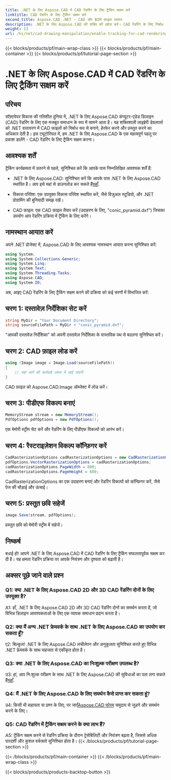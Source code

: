 ```yaml
---
title: .NET के लिए Aspose.CAD में CAD रेंडरिंग के लिए ट्रैकिंग सक्षम करें
linktitle: CAD रेंडरिंग के लिए ट्रैकिंग सक्षम करें
second_title: Aspose.CAD .NET - CAD और BIM फ़ाइल स्वरूप
description: .NET के लिए Aspose.CAD की शक्ति की खोज करें। CAD रेंडरिंग के लिए निर्बाध रूप से ट्रैकिंग सक्षम करें। बेहतर नियंत्रण और दक्षता के लिए हमारी चरण-दर-चरण मार्गदर्शिका का पालन करें।
weight: 13
url: /hi/net/cad-drawing-manipulation/enable-tracking-for-cad-rendering/
---
```


{{< blocks/products/pf/main-wrap-class >}}
{{< blocks/products/pf/main-container >}}
{{< blocks/products/pf/tutorial-page-section >}}

# .NET के लिए Aspose.CAD में CAD रेंडरिंग के लिए ट्रैकिंग सक्षम करें

## परिचय

सॉफ़्टवेयर विकास की गतिशील दुनिया में, .NET के लिए Aspose.CAD कंप्यूटर-एडेड डिज़ाइन (CAD) रेंडरिंग के लिए एक मजबूत समाधान के रूप में सामने आता है। यह शक्तिशाली लाइब्रेरी डेवलपर्स को .NET वातावरण में CAD फ़ाइलों को निर्बाध रूप से बनाने, हेरफेर करने और प्रस्तुत करने का अधिकार देती है। इस ट्यूटोरियल में, हम .NET के लिए Aspose.CAD के एक महत्वपूर्ण पहलू पर प्रकाश डालेंगे - CAD रेंडरिंग के लिए ट्रैकिंग सक्षम करना।

## आवश्यक शर्तें

ट्रैकिंग कार्यक्षमता में उतरने से पहले, सुनिश्चित करें कि आपके पास निम्नलिखित आवश्यक शर्तें हैं:

-  .NET के लिए Aspose.CAD: सुनिश्चित करें कि आपके पास .NET के लिए Aspose.CAD स्थापित है। आप इसे यहां से डाउनलोड कर सकते हैं[यहाँ](https://releases.aspose.com/cad/net/).

- विकास परिवेश: एक उपयुक्त विकास परिवेश स्थापित करें, जैसे विज़ुअल स्टूडियो, और .NET प्रोग्रामिंग की बुनियादी समझ रखें।

- CAD फ़ाइल: एक CAD फ़ाइल तैयार करें (उदाहरण के लिए, "conic_pyramid.dxf") जिसका उपयोग आप रेंडरिंग प्रक्रिया में ट्रैकिंग के लिए करेंगे।

## नामस्थान आयात करें

अपने .NET प्रोजेक्ट में, Aspose.CAD के लिए आवश्यक नामस्थान आयात करना सुनिश्चित करें:

```csharp
using System;
using System.Collections.Generic;
using System.Linq;
using System.Text;
using System.Threading.Tasks;
using Aspose.CAD;
using System.IO;
```

अब, आइए CAD रेंडरिंग के लिए ट्रैकिंग सक्षम करने की प्रक्रिया को कई चरणों में विभाजित करें:

## चरण 1: दस्तावेज़ निर्देशिका सेट करें

```csharp
string MyDir = "Your Document Directory";
string sourceFilePath = MyDir + "conic_pyramid.dxf";
```

"आपकी दस्तावेज़ निर्देशिका" को अपनी दस्तावेज़ निर्देशिका के वास्तविक पथ से बदलना सुनिश्चित करें।

## चरण 2: CAD फ़ाइल लोड करें

```csharp
using (Image image = Image.Load(sourceFilePath))
{
    // यहां आगे की कार्रवाई अमल में लाई जाएगी
}
```

CAD फ़ाइल को Aspose.CAD.Image ऑब्जेक्ट में लोड करें।

## चरण 3: पीडीएफ विकल्प बनाएं

```csharp
MemoryStream stream = new MemoryStream();
PdfOptions pdfOptions = new PdfOptions();
```

एक मेमोरी स्ट्रीम सेट करें और रेंडरिंग के लिए पीडीएफ विकल्पों को आरंभ करें।

## चरण 4: रैस्टराइज़ेशन विकल्प कॉन्फ़िगर करें

```csharp
CadRasterizationOptions cadRasterizationOptions = new CadRasterizationOptions();
pdfOptions.VectorRasterizationOptions = cadRasterizationOptions;
cadRasterizationOptions.PageWidth = 800;
cadRasterizationOptions.PageHeight = 600;
```

CadRasterizationOptions का एक उदाहरण बनाएं और रेंडरिंग विकल्पों को कॉन्फ़िगर करें, जैसे पेज की चौड़ाई और ऊंचाई।

## चरण 5: प्रस्तुत छवि सहेजें

```csharp
image.Save(stream, pdfOptions);
```

प्रस्तुत छवि को मेमोरी स्ट्रीम में सहेजें।

## निष्कर्ष

बधाई हो! आपने .NET के लिए Aspose.CAD में CAD रेंडरिंग के लिए ट्रैकिंग सफलतापूर्वक सक्षम कर दी है। यह क्षमता रेंडरिंग प्रक्रिया पर आपके नियंत्रण और दृश्यता को बढ़ाती है।

## अक्सर पूछे जाने वाले प्रश्न

### Q1: क्या .NET के लिए Aspose.CAD 2D और 3D CAD रेंडरिंग दोनों के लिए उपयुक्त है?

A1: हाँ, .NET के लिए Aspose.CAD 2D और 3D CAD रेंडरिंग दोनों का समर्थन करता है, जो विभिन्न डिज़ाइन आवश्यकताओं के लिए एक व्यापक समाधान प्रदान करता है।

### Q2: क्या मैं अन्य .NET फ्रेमवर्क के साथ .NET के लिए Aspose.CAD का उपयोग कर सकता हूँ?

ए2: बिल्कुल! .NET के लिए Aspose.CAD लचीलेपन और अनुकूलता सुनिश्चित करते हुए विभिन्न .NET फ्रेमवर्क के साथ सहजता से एकीकृत होता है।

### Q3: क्या .NET के लिए Aspose.CAD का निःशुल्क परीक्षण उपलब्ध है?

 उ3: हां, आप नि:शुल्क परीक्षण के साथ .NET के लिए Aspose.CAD की सुविधाओं का पता लगा सकते हैं[यहाँ](https://releases.aspose.com/).

### Q4: मैं .NET के लिए Aspose.CAD के लिए समर्थन कैसे प्राप्त कर सकता हूं?

 उ4: किसी भी सहायता या प्रश्न के लिए, पर जाएँ[Aspose.CAD फोरम](https://forum.aspose.com/c/cad/19) समुदाय से जुड़ने और समर्थन करने के लिए।

### Q5: CAD रेंडरिंग में ट्रैकिंग सक्षम करने के क्या लाभ हैं?

A5: ट्रैकिंग सक्षम करने से रेंडरिंग प्रक्रिया के दौरान ट्रेसेबिलिटी और नियंत्रण बढ़ता है, जिससे अधिक पारदर्शी और कुशल वर्कफ़्लो सुनिश्चित होता है।
{{< /blocks/products/pf/tutorial-page-section >}}

{{< /blocks/products/pf/main-container >}}
{{< /blocks/products/pf/main-wrap-class >}}

{{< blocks/products/products-backtop-button >}}

